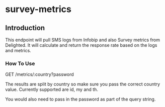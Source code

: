 # survey-metrics

## Introduction
This endpoint will pull SMS logs from Infobip and also Survey metrics from Delighted. It will calculate and return the response rate based on the logs and metrics.

### How To Use
GET /metrics/:country?password

The results are split by country so make sure you pass the correct country value. Currently supported are id, my and th.

You would also need to pass in the password as part of the query string.
